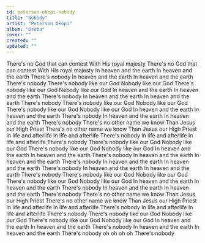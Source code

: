 ```yaml
---
id: peterson-okopi-nobody
title: "Nobody"
artist: "Peterson Okopi"
album: "Osuba"
cover: ""
created: ""
updated: ""
---
```


There's no God that can contest
With His royal majesty
There's no God that can contest
With His royal majesty
In heaven and the earth
In heaven and the earth
There's nobody
In heaven and the earth
In heaven and the earth
There's nobody
There's nobody like our God
Nobody like our God
There's nobody like our God
Nobody like our God
In heaven and the earth
In heaven and the earth
There's nobody
In heaven and the earth
In heaven and the earth
There's nobody
There's nobody like our God
Nobody like our God
There's nobody like our God
Nobody like our God
In heaven and the earth
In heaven and the earth
There's nobody
In heaven and the earth
In heaven and the earth
There's nobody
There's no other name we know
Than Jesus our High Priest
There's no other name we know
Than Jesus our High Priest
In life and afterlife
In life and afterlife
There's nobody
In life and afterlife
In life and afterlife
There's nobody
There's nobody like our God
Nobody like our God
There's nobody like our God
Nobody like our God
In heaven and the earth
In heaven and the earth
There's nobody
In heaven and the earth
In heaven and the earth
There's nobody
In heaven and the earth
In heaven and the earth
There's nobody
In heaven and the earth
In heaven and the earth
There's nobody
There's nobody like our God
Nobody like our God
There's nobody like our God
Nobody like our God
In heaven and the earth
In heaven and the earth
There's nobody
In heaven and the earth
In heaven and the earth
There's nobody
There's no other name we know
Than Jesus our High Priest
There's no other name we know
Than Jesus our High Priest
In life and afterlife
In life and afterlife
There's nobody
In life and afterlife
In life and afterlife
There's nobody
There's nobody like our God
Nobody like our God
There's nobody like our God
Nobody like our God
In heaven and the earth
In heaven and the earth
There's nobody
In heaven and the earth
In heaven and the earth
There's nobody
oh oh oh oh
There's nobody